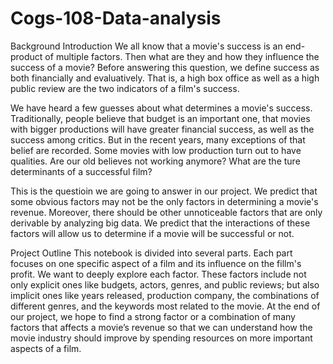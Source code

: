 # Cogs-108-Data-analysis

Background Introduction
We all know that a movie's success is an end-product of multiple factors. Then what are they and how they influence the success of a movie? Before answering this question, we define success as both financially and evaluatively. That is, a high box office as well as a high public review are the two indicators of a film's success.

We have heard a few guesses about what determines a movie's success. Traditionally, people believe that budget is an important one, that movies with bigger productions will have greater financial success, as well as the success among critics. But in the recent years, many exceptions of that belief are recorded. Some movies with low production turn out to have qualities. Are our old believes not working anymore? What are the ture determinants of a successful film?

This is the questioin we are going to answer in our project. We predict that some obvious factors may not be the only factors in determining a movie's revenue. Moreover, there should be other unnoticeable factors that are only derivable by analyzing big data. We predict that the interactions of these factors will allow us to determine if a movie will be successful or not.

Project Outline
This notebook is divided into several parts. Each part focuses on one specific aspect of a film and its influence on the fillm's profit. We want to deeply explore each factor. These factors include not only explicit ones like budgets, actors, genres, and public reviews; but also implicit ones like years released, production company, the combinations of different genres, and the keywords most related to the movie. At the end of our project, we hope to find a strong factor or a combination of many factors that affects a movie’s revenue so that we can understand how the movie industry should improve by spending resources on more important aspects of a film.
